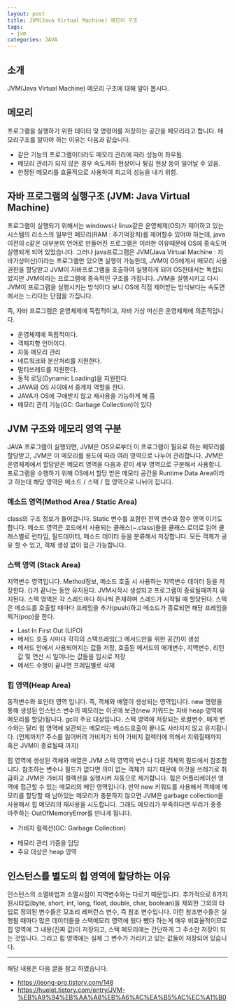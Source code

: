 ```yaml
---
layout: post
title: JVM(Java Virtual Machine) 메모리 구조
tags:
 - jvm
categories: JAVA
---
```


## 소개
JVM(Java Virtual Machine) 메모리 구조에 대해 알아 봅시다.

## 메모리
프로그램을 실행하기 위한 데이터 및 명령어를 저장하는 공간을 메모리라고 합니다. 메모리구조를 알아야 하는 이유는 다음과 같습니다.
- 같은 기능의 프로그램이더라도 메모리 관리에 따라 성능이 좌우됨.
- 메모리 관리가 되지 않은 경우 속도저하 현상이나 튕김 현상 등이 일어날 수 있음.
- 한정된 메모리를 효율적으로 사용하여 최고의 성능을 내기 위함.

## 자바 프로그램의 실행구조 (JVM: Java Virtual Machine)
프로그램이 실행되기 위해서는 windows나 linux같은 운영체제(OS)가 제어하고 있는 시스템의 리소스의 일부인 메모리(RAM : 주기억장치)를 제어할수 있어야 하는데, java이전의 c같은 대부분의 언어로 만들어진 프로그램은 이러한 이유때문에 OS에 종속도어 실행되게 되어 있었습니다. 그러나 java프로그램은 JVM(Java Virtual Machine : 자바가상머신)이라는 프로그램만 있으면 실행이 가능한데, JVM이 OS에게서 메모리 사용권한을 할당받고 JVM이 자바프로그램을 호출하여 실행하게 되어 OS한태서는 독립되었지만 JVM이라는 프로그램에 종속적인 구조를 가집니다. JVM을 실행시키고 다시 JVM이 프로그램을 실행시키는 방식이다 보니 OS에 직접 제어받는 방식보다는 속도면에서는 느리다는 단점을 가집니다.

즉, 자바 프로그램은 운영체제에 독립적이고, 자바 가상 머신은 운영체제에 의존적입니다.
- 운영체제에 독립적이다.
- 객체지향 언어이다.
- 자동 메모리 관리
- 네트워크와 분산처리를 지원한다.
- 멀티쓰레드를 지원한다.
- 동적 로딩(Dynamic Loading)을 지원한다.
- JAVA와 OS 사이에서 중계자 역할을 한다.
- JAVA가 OS에 구애받지 않고 재사용을 가능하게 해 줌
- 메모리 관리 기능(GC: Garbage Collection)이 있다


## JVM 구조와 메모리 영역 구분
JAVA 프로그램이 실행되면, JVM은 OS으로부터 이 프로그램이 필요로 하는 메모리를 할당받고, JVM은 이 메모리를 용도에 따라 여러 영역으로 나누어 관리합니다.  JVM은 운영체제에서 할당받은 메모리 영역을 다음과 같이 세부 영역으로 구분해서 사용합니. 프로그램을 수행하기 위해 OS에서 할당 받은 메모리 공간을 Runtime Data Area이라고 하는데 해당 영역은 메소드 / 스택 / 힙 영역으로 나뉘어 집니다.

### 메소드 영역(Method Area / Static Area)
class의 구조 정보가 들어갑니다. Static 변수를 포함한 전역 변수와 함수 영역 이기도 합니다. 메소드 영역은 코드에서 사용되는 클래스(~.class)들을 클래스 로더로 읽어 클래스별로 런타임, 필드데이터, 메소드 데이터 등을 분류해서 저장합니다. 모든 객체가 공유 할 수 있고, 객체 생성 없이 접근 가능합니다.

### 스택 영역 (Stack Area)
지역변수 영역입니다. Method정보, 메소드 호출 시 사용하는 지역변수 데이터 등을 저장한다. {}가 끝나는 동안 유지된다. JVM시작시 생성되고 프로그램이 종료될때까지 유지된다. 스택 영역은 각 스레드마다 하나씩 존재하며 스레드가 시작될 때 할당된다. 스택은 메소드를 호출할 때마다 프레임을 추가(push)하고 메소드가 종료되면 해당 프레임을 제거(pop)을 한다.
 
- Last In First Out (LIFO)
- 메서드 호출 시마다 각각의 스택프레임(그 메서드만을 위한 공간)이 생성
- 메서드 안에서 사용되어지는 값들 저장, 호출된 메서드의 매개변수, 지역변수, 리턴 값 및 연산 시 일어나는 값들을 임시로 저장
- 메서드 수행이 끝나면 프레임별로 삭제


### 힙 영역(Heap Area)
동적변수와 포인터 영역 입니다. 즉, 객체와 배열이 생성되는 영역입니다. new 명령을 통해 생성된 인스턴스 변수의 메모리는 이곳에 보관(new 키워드는 자바 heap 영역에 메모리를 할당)됩니다. gc의 주요 대상입니다. 스택 영역에 저장되는 로컬변수, 매게 변수와는 달리 힙 영역에 보관되는 메모리는 메소드호출이 끝나도 사라지지 않고 유지됩니다. (언제까지? 주소를 잃어버려 가비지가 되어 가비지 컬렉터에 의해서 지워질때까지 혹은 JVM이 종료될때 까지) 

힙 영역에 생성된 객체와 배열은 JVM 스택 영역의 변수나 다른 객체의 필드에서 참조합니다. 참조하는 변수나 필드가 없다면 의미 없는 객체가 되기 때문에 이것을 쓰레기로 취급하고 JVM은 가비지 컬렉션을 실행시켜 자동으로 제거합니다. 힙은 어플리케이션 영역에 접근할 수 있는 메모리의 메인 영역입니다. 만약 new 키워드를 사용해서 객체에 메모리를 할당할 때 남아있는 메모리가 충분하지 않으면 JVM은 garbage collection을 사용해서 힙 메모리의 재사용을 시도합니다. 그래도 메모리가 부족하다면 우리가 종종 마주하는 OutOfMemoryError를 만나게 됩니다.

* 가비지 컬렉션(GC: Garbage Collection)
- 메모리 관리 기증을 담당
- 주요 대상은 heap 영역

## 인스턴스를 별도의 힙 영역에 할당하는 이유
인스턴스의 소멸바법과 소멸시점이 지역변수와는 다르기 때문입니다. 추가적으로 8가지 원시타입(byte, short, int, long, float, double, char, boolean)을 제외한 그외의 타입로 정의된 변수들은 모조리 레퍼런스 변수, 즉 참조 변수입니다. 이런 참조변수들은 실행될 때마다 많은 데이터들을 스택메모리 영역에 뒀다 뺐다 하는게 매우 비효율적이므로 힙 영역에 그 내용(진짜 값)이 저장되고, 스택 메모리에는 간단하게 그 주소만 저장이 되는 것입니다. 그리고 힙 영역에는 실제 그 변수가 가리키고 있는 값들이 저장되어 있습니다.



----
해당 내용은 다음 글을 참고 하였습니다.
- https://jeong-pro.tistory.com/148
- https://huelet.tistory.com/entry/JVM-%EB%A9%94%EB%AA%A8%EB%A6%AC%EA%B5%AC%EC%A1%B0